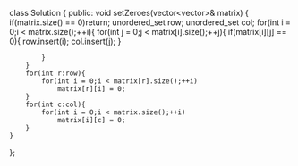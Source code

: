 class Solution {
public:
    void setZeroes(vector<vector<int>>& matrix) {
        if(matrix.size() == 0)return;
        unordered_set<int> row;
        unordered_set<int> col;
        for(int i = 0;i < matrix.size();++i){
            for(int j = 0;j < matrix[i].size();++j){
                if(matrix[i][j] == 0){
                    row.insert(i);
                    col.insert(j);
                }
                   
            }
        }
        for(int r:row){
            for(int i = 0;i < matrix[r].size();++i)
                matrix[r][i] = 0;
        }
        for(int c:col){
            for(int i = 0;i < matrix.size();++i)
                matrix[i][c] = 0;
        }
    }
};
